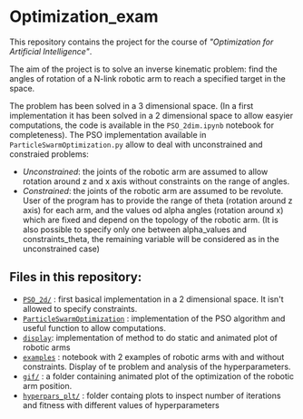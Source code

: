 # Optimization_exam

This repository contains the project for the course of *"Optimization for Artificial Intelligence"*. 

The aim of the project is to solve an inverse kinematic problem: find the angles of rotation of a N-link robotic arm to reach a specified target in the space. 

The problem has been solved in a 3 dimensional space. (In a first implementation it has been solved in a 2 dimensional space to allow easyier computations, the code is available in the `PSO_2dim.ipynb` notebook for completeness).
The PSO implementation available in `ParticleSwarmOptimization.py` allow to deal with unconstrained and constraied problems:
- *Unconstrained*: the joints of the robotic arm are assumed to allow rotation around z and x axis without constraints on the range of angles.
- *Constrained*: the joints of the robotic arm are assumed to be revolute. User of the program has to provide the range of theta (rotation around z axis) for each arm, and the values od alpha angles (rotation around x) which are fixed and depend on the topology of the robotic arm. (It is also possible to specify only one between alpha_values and constraints_theta, the remaining variable will be considered as in the unconstrained case)


## Files in this repository:
- [`PSO_2d/`](PSO_2d.ipynb)  : first basical implementation in a 2 dimensional space. It isn't allowed to specify constraints.
- [`ParticleSwarmOptimization`](ParticleSwarmOptimization.py) : implementation of the PSO algorithm and useful function to allow computations.
- [`display`](display.py): implementation of method to do static and animated plot of robotic arms
- [`examples`](examples.ipynb) : notebook with 2 examples of robotic arms with and without constraints. Display of te problem and analysis of the hyperparameters.
- [`gif/`](gif/) : a folder containing animated plot of the optimization of the robotic arm position.
- [`hyperpars_plt/`](hyperpars_plt/) : folder containg plots to inspect number of iterations and fitness with different values of hyperparameters